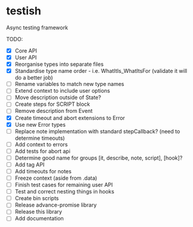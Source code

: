 # testish
Async testing framework

TODO:
- [x] Core API
- [x] User API
- [x] Reorganise types into separate files
- [x] Standardise type name order - i.e. WhatItIs_WhatItsFor (validate it will do a better job)
- [ ] Rename variables to match new type names
- [ ] Extend context to include user options
- [ ] Move description outside of State?
- [ ] Create steps for SCRIPT block
- [ ] Remove description from Event
- [x] Create timeout and abort extensions to Error
- [x] Use new Error types
- [ ] Replace note implementation with standard stepCallback? (need to determine timeouts)
- [ ] Add context to errors
- [ ] Add tests for abort api
- [ ] Determine good name for groups [it, describe, note, script], [hook]?
- [ ] Add tag API
- [ ] Add timeouts for notes
- [ ] Freeze context (aside from .data)
- [ ] Finish test cases for remaining user API
- [ ] Test and correct nesting things in hooks
- [ ] Create bin scripts
- [ ] Release advance-promise library
- [ ] Release this library
- [ ] Add documentation
